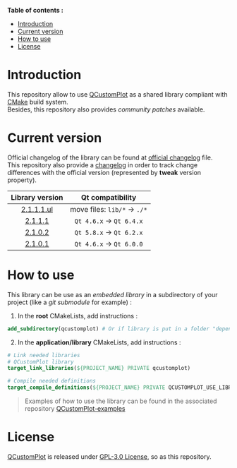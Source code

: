 **Table of contents :**
- [Introduction](#1-introduction)
- [Current version](#2-current-version)
- [How to use](#3-how-to-use)
- [License](#4-license)

# Introduction

This repository allow to use [QCustomPlot][qcp-main] as a shared library compliant with [CMake][cmake] build system.  
Besides, this repository also provides _community patches_ available.

# Current version

Official changelog of the library can be found at [official changelog][changelog-official] file.  
This repository also provide a [changelog][changelog-repo] in order to track change differences with the official version (represented by **tweak** version property).

| Library version | Qt compatibility |
| :-: | :-: |
| [2.1.1.1.ul][tag-2.1.1.1.ul] | move files:  `lib/*` -> `./*` |
| [2.1.1.1][tag-2.1.1.1] | `Qt 4.6.x` -> `Qt 6.4.x` |
| [2.1.0.2][tag-2.1.0.2] | `Qt 5.8.x` -> `Qt 6.2.x` |
| [2.1.0.1][tag-2.1.0.1] | `Qt 4.6.x` -> `Qt 6.0.0` |

# How to use

This library can be use as an _embedded library_ in a subdirectory of your project (like a _git submodule_ for example) :
1. In the **root** CMakeLists, add instructions :
```cmake
add_subdirectory(qcustomplot) # Or if library is put in a folder "dependencies" : add_subdirectory(dependencies/qcustomplot)
```

2. In the **application/library** CMakeLists, add instructions :
```cmake
# Link needed libraries
# QCustomPlot library
target_link_libraries(${PROJECT_NAME} PRIVATE qcustomplot)

# Compile needed definitions
target_compile_definitions(${PROJECT_NAME} PRIVATE QCUSTOMPLOT_USE_LIBRARY)
```
> Examples of how to use the library can be found in the associated repository [QCustomPlot-examples][repo-qcp-examples]

# License

[QCustomPlot][qcp-main] is released under [GPL-3.0 License][license], so as this repository.

<!-- Links to QCustomPlot website -->
[qcp-main]: https://www.qcustomplot.com/index.php/introduction
[qcp-doc]: https://www.qcustomplot.com/documentation/index.html

<!-- Links to useful resources -->
[cmake]: https://cmake.org/

<!-- Links to external repositories -->
[repo-qcp-examples]: https://github.com/legerch/QCustomPlot-examples

<!-- Links to this repository -->
[changelog-repo]: https://github.com/legerch/QCustomPlot-library/blob/dev/CHANGELOG.md
[changelog-official]: https://github.com/legerch/QCustomPlot-library/blob/dev/changelog-official.txt
[license]: https://github.com/legerch/QCustomPlot-library/blob/master/LICENSE.md

[tag-2.1.1.1.ul]: https://github.com/UmbrellaLeaf5/qcustomplot/releases/tag/2.1.1.1.ul
[tag-2.1.1.1]: https://github.com/legerch/QCustomPlot-library/releases/tag/2.1.1.1
[tag-2.1.0.2]: https://github.com/legerch/QCustomPlot-library/releases/tag/2.1.0.2
[tag-2.1.0.1]: https://github.com/legerch/QCustomPlot-library/releases/tag/2.1.0.1
